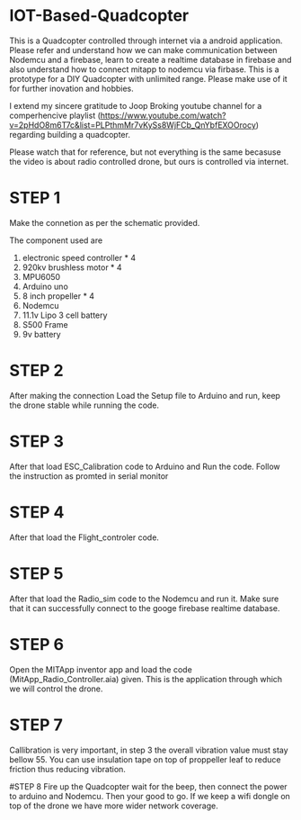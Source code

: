 # IOT-Based-Quadcopter
This is a Quadcopter controlled through internet via a android application. Please refer and understand how we can make communication between Nodemcu and a firebase, learn to create a realtime database in firebase and also understand how to connect mitapp to nodemcu via firbase. This is a prototype for a DIY Quadcopter with unlimited range. Please make use of it for further inovation and hobbies. 

I extend my sincere gratitude to Joop Broking youtube channel for a comperhencive playlist (https://www.youtube.com/watch?v=2pHdO8m6T7c&list=PLPthmMr7vKySs8WjFCb_QnYbfEXOOrocy) regarding building a quadcopter. 

Please watch that for reference, but not everything is the same becasuse the video is about radio controlled drone, but ours is controlled via internet.


# STEP 1
Make the connetion as per the schematic provided.

The component used are
1. electronic speed controller * 4
2. 920kv brushless motor * 4
3. MPU6050 
4. Arduino uno
5. 8 inch propeller * 4
6. Nodemcu
7. 11.1v Lipo 3 cell battery
8. S500 Frame
9. 9v battery

# STEP 2
After making the connection Load the Setup file to Arduino and run, keep the drone stable while running the code.

# STEP 3
After that load ESC_Calibration code to Arduino and Run the code. Follow the instruction as promted in serial monitor

# STEP 4
After that load the Flight_controler code. 

# STEP 5
After that load the Radio_sim code to the Nodemcu and run it. Make sure that it can successfully connect to the googe firebase realtime database.

# STEP 6
Open the MITApp inventor app and load the code (MitApp_Radio_Controller.aia) given. This is the application through which we will control the drone.

# STEP 7
Callibration is very important, in step 3 the overall vibration value must stay bellow 55. You can use insulation tape on top of proppeller leaf to reduce friction thus reducing vibration.

#STEP 8 
Fire up the Quadcopter wait for the beep, then connect the power to arduino and Nodemcu. Then your good to go. If we keep a wifi dongle on top of the drone we have more wider network coverage.



